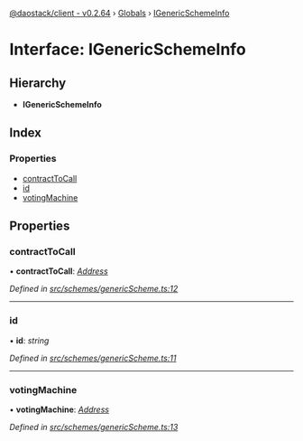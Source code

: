 [@daostack/client - v0.2.64](../README.md) › [Globals](../globals.md) › [IGenericSchemeInfo](igenericschemeinfo.md)

# Interface: IGenericSchemeInfo

## Hierarchy

* **IGenericSchemeInfo**

## Index

### Properties

* [contractToCall](igenericschemeinfo.md#contracttocall)
* [id](igenericschemeinfo.md#id)
* [votingMachine](igenericschemeinfo.md#votingmachine)

## Properties

###  contractToCall

• **contractToCall**: *[Address](../globals.md#address)*

*Defined in [src/schemes/genericScheme.ts:12](https://github.com/dorgtech/client/blob/74940d1/src/schemes/genericScheme.ts#L12)*

___

###  id

• **id**: *string*

*Defined in [src/schemes/genericScheme.ts:11](https://github.com/dorgtech/client/blob/74940d1/src/schemes/genericScheme.ts#L11)*

___

###  votingMachine

• **votingMachine**: *[Address](../globals.md#address)*

*Defined in [src/schemes/genericScheme.ts:13](https://github.com/dorgtech/client/blob/74940d1/src/schemes/genericScheme.ts#L13)*
